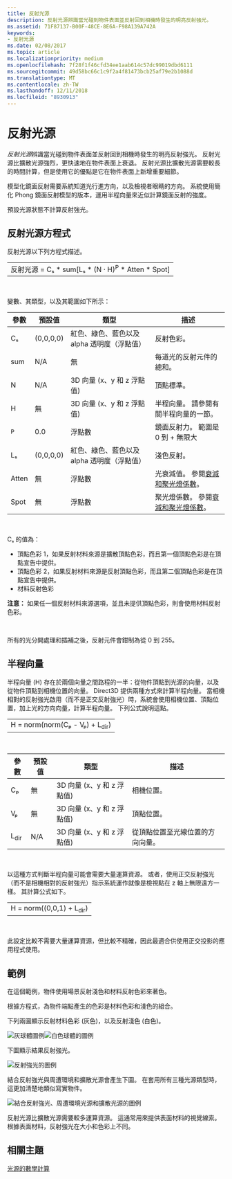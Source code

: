 ```yaml
---
title: 反射光源
description: 反射光源辨識當光碰到物件表面並反射回到相機時發生的明亮反射強光。
ms.assetid: 71F87137-B00F-48CE-8E6A-F98A139A742A
keywords:
- 反射光源
ms.date: 02/08/2017
ms.topic: article
ms.localizationpriority: medium
ms.openlocfilehash: 7f28f1f46cfd34ee1aab614c57dc99019dbd6111
ms.sourcegitcommit: 49d58bc66c1c9f2a4f81473bcb25af79e2b1088d
ms.translationtype: MT
ms.contentlocale: zh-TW
ms.lasthandoff: 12/11/2018
ms.locfileid: "8930913"
---
```

# <a name="specular-lighting"></a>反射光源


*反射光源*辨識當光碰到物件表面並反射回到相機時發生的明亮反射強光。 反射光源比擴散光源強烈，更快速地在物件表面上衰退。 反射光源比擴散光源需要較長的時間計算，但是使用它的優點是它在物件表面上新增重要細節。

模型化鏡面反射需要系統知道光行進方向，以及檢視者眼睛的方向。 系統使用簡化 Phong 鏡面反射模型的版本，運用半程向量來近似計算鏡面反射的強度。

預設光源狀態不計算反射強光。

## <a name="span-idspecularlightingequationspanspan-idspecularlightingequationspanspan-idspecularlightingequationspanspecular-lighting-equation"></a><span id="Specular_Lighting_Equation"></span><span id="specular_lighting_equation"></span><span id="SPECULAR_LIGHTING_EQUATION"></span>反射光源方程式


反射光源以下列方程式描述。

|                                                                             |
|-----------------------------------------------------------------------------|
| 反射光源 = Cₛ \* sum\[Lₛ \* (N · H)<sup>P</sup> \* Atten \* Spot\] |

 

變數、其類型，以及其範圍如下所示：

| 參數    | 預設值 | 類型                                                             | 描述                                                                                            |
|--------------|---------------|------------------------------------------------------------------|--------------------------------------------------------------------------------------------------------|
| Cₛ           | (0,0,0,0)     | 紅色、綠色、藍色以及 alpha 透明度（浮點值） | 反射色彩。                                                                                        |
| sum          | N/A           | 無                                                              | 每道光的反射元件的總和。                                                          |
| N            | N/A           | 3D 向量 (x、y 和 z 浮點值)                    | 頂點標準。                                                                                         |
| H            | 無           | 3D 向量 (x、y 和 z 浮點值)                    | 半程向量。 請參閱有關半程向量的一節。                                                |
| <sup>P</sup> | 0.0           | 浮點數                                                   | 鏡面反射力。 範圍是 0 到 + 無限大                                                     |
| Lₛ           | (0,0,0,0)     | 紅色、綠色、藍色以及 alpha 透明度（浮點值） | 淺色反射。                                                                                  |
| Atten        | 無           | 浮點數                                                   | 光衰減值。 參閱[衰減和聚光燈係數](attenuation-and-spotlight-factor.md)。 |
| Spot         | 無           | 浮點數                                                   | 聚光燈係數。 參閱[衰減和聚光燈係數](attenuation-and-spotlight-factor.md)。        |

 

Cₛ 的值為：

-   頂點色彩 1，如果反射材料來源是擴散頂點色彩，而且第一個頂點色彩是在頂點宣告中提供。
-   頂點色彩 2，如果反射材料來源是反射頂點色彩，而且第二個頂點色彩是在頂點宣告中提供。
-   材料反射色彩

**注意：** 如果任一個反射材料來源選項，並且未提供頂點色彩，則會使用材料反射色彩。

 

所有的光分開處理和插補之後，反射元件會鉗制為從 0 到 255。

## <a name="span-idthehalfwayvectorspanspan-idthehalfwayvectorspanspan-idthehalfwayvectorspanthe-halfway-vector"></a><span id="The_Halfway_Vector"></span><span id="the_halfway_vector"></span><span id="THE_HALFWAY_VECTOR"></span>半程向量


半程向量 (H) 存在於兩個向量之間路程的一半：從物件頂點到光源的向量，以及從物件頂點到相機位置的向量。 Direct3D 提供兩種方式來計算半程向量。 當相機相對的反射強光啟用（而不是正交反射強光）時，系統會使用相機位置、頂點位置，加上光的方向向量，計算半程向量。 下列公式說明這點。

|                                           |
|-------------------------------------------|
| H = norm(norm(Cₚ - Vₚ) + L<sub>dir</sub>) |

 

| 參數       | 預設值 | 類型                                          | 描述                                                  |
|-----------------|---------------|-----------------------------------------------|--------------------------------------------------------------|
| Cₚ              | 無           | 3D 向量 (x、y 和 z 浮點值) | 相機位置。                                             |
| Vₚ              | 無           | 3D 向量 (x、y 和 z 浮點值) | 頂點位置。                                             |
| L<sub>dir</sub> | N/A           | 3D 向量 (x、y 和 z 浮點值) | 從頂點位置至光線位置的方向向量。 |

 

以這種方式判斷半程向量可能會需要大量運算資源。 或者，使用正交反射強光（而不是相機相對的反射強光）指示系統運作就像是檢視點在 z 軸上無限遠方一樣。 其計算公式如下。

|                                     |
|-------------------------------------|
| H = norm((0,0,1) + L<sub>dir</sub>) |

 

此設定比較不需要大量運算資源，但比較不精確，因此最適合供使用正交投影的應用程式使用。

## <a name="span-idexamplespanspan-idexamplespanspan-idexamplespanexample"></a><span id="Example"></span><span id="example"></span><span id="EXAMPLE"></span>範例


在這個範例，物件使用場景反射淺色和材料反射色彩來著色。

根據方程式，為物件端點產生的色彩是材料色彩和淺色的組合。

下列兩圖顯示反射材料色彩 (灰色)，以及反射淺色 (白色)。

![灰球體圖例](images/amb1.jpg)![白色球體的圖例](images/lightwhite.jpg)

下圖顯示結果反射強光。

![反射強光的圖例](images/lights.jpg)

結合反射強光與周遭環境和擴散光源會產生下圖。 在套用所有三種光源類型時，這更加清楚地類似寫實物件。

![結合反射強光、周遭環境光源和擴散光源的圖例](images/lightads.jpg)

反射光源比擴散光源需要較多運算資源。 這通常用來提供表面材料的視覺線索。 根據表面材料，反射強光在大小和色彩上不同。

## <a name="span-idrelated-topicsspanrelated-topics"></a><span id="related-topics"></span>相關主題


[光源的數學計算](mathematics-of-lighting.md)

 

 




